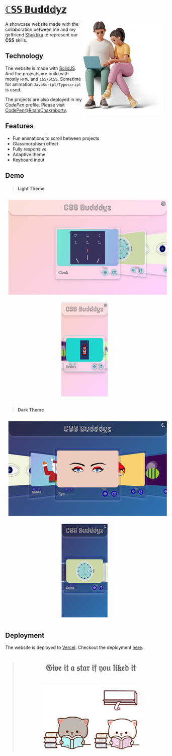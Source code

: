 <h1><u>ℂ𝕊𝕊 𝔹𝕦𝕕𝕕𝕕𝕪𝕫</u></h1>
<img align="right" src=".screenshots/budddyz.png" alt="Me and my css buddy">


A showcase website made with the collaboration between me and my girlfriend [Shuktika](https://github.com/Shuktika15) to represent our **CSS** skills.

## Technology

The website is made with [SolidJS](https://www.solidjs.com/). And the projects are build with mostly `HTML`
and `CSS/SCSS`.
Sometime for animation `JavaScript/Typescript` is used.

The projects are also deployed in my *CodePen* profile. Please
visit [CodePen@RitamChakraborty](https://codepen.io/RitamChakraborty/).

## Features

- Fun animations to scroll between projects
- Glassmorphism effect
- Fully responsive
- Adaptive theme
- Keyboard input

## Demo

> #### Light Theme

<p align="center">
    <img src=".screenshots/light_1.png" alt="Desktop view in light theme" height="300" width="520" hspace="10" vspace="10">
    <img src=".screenshots/light_2.png" alt="Mobile view in light theme" height="300" width="150" hspace="10" vspace="10">
</p>

> #### Dark Theme

<p align="center">
    <img src=".screenshots/dark_1.png" alt="Desktop view in dark theme" height="300" width="520" hspace="10" vspace="10">
    <img src=".screenshots/dark_2.png" alt="Mobile view in dark theme" height="300" width="150" hspace="10" vspace="10">
</p>

## Deployment

The website is deployed to [Vercel](https://vercel.com). Checkout the deployment [here](https://cssbudddyz.vercel.app/).

<blockquote align="center">
    <h1>𝔊𝔦𝔳𝔢 𝔦𝔱 𝔞 𝔰𝔱𝔞𝔯 𝔦𝔣 𝔶𝔬𝔲 𝔩𝔦𝔨𝔢𝔡 𝔦𝔱</h1>
    <br>
    <img src=".screenshots/mochi-peach.gif">
</blockquote>
